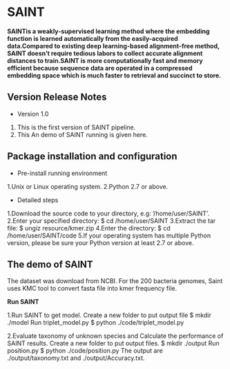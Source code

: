 # SAINT
**SAINTis a weakly-supervised learning method where the embedding function is learned automatically from the easily-acquired data.Compared to existing deep learning-based alignment-free method, SAINT doesn’t require tedious labors to collect accurate alignment distances to train.SAINT is more computationally fast and memory efficient because
sequence data are operated in a compressed embedding space which is much faster to retrieval and succinct to store.**

## Version Release Notes
- Version 1.0

1. This is the first version of SAINT pipeline. 
2. This An demo of SAINT running is given here. 

## Package installation and configuration
- Pre-install running environment

1.Unix or Linux operating system.
2.Python 2.7 or above.
- Detailed steps

1.Download the source code to your directory, e.g: ’/home/user/SAINT’.
2.Enter your specified directory: $ cd /home/user/SAINT
3.Extract the tar file: $ ungiz resource/kmer.zip
4.Enter the directory: $ cd /home/user/SAINT/code
5.If your operating system has multiple Python version, please be sure your Python version at least 2.7 or above.
## The demo of SAINT
The dataset was download from NCBI. For the 200 bacteria genomes, Saint uses KMC tool to convert fasta file into kmer frequency file.

**Run SAINT**

1.Run SAINT to get model.
Create a new folder to put output file
$ mkdir ./model
Run triplet_model.py
$ python ./code/triplet_model.py

2.Evaluate taxonomy of unknown species and Calculate the performance of SAINT results.
Create a new folder to put output files.
$ mkdir ./output
Run position.py
$ python ./code/position.py
The output are ./output/taxonomy.txt and ./output/Accuracy.txt.

